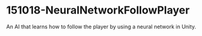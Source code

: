 # 151018-NeuralNetworkFollowPlayer
An AI that learns how to follow the player by using a neural network in Unity.

